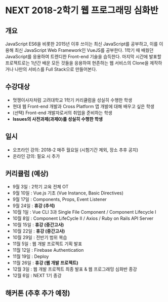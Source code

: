 # NEXT 2018-2학기 웹 프로그래밍 심화반

## 개요
JavaScript ES6을 비롯한 2015년 이후 쓰이는 최신 JavaScript를 공부하고, 이를 이용해 최신 JavaScript Web Framework인 VueJS를 공부한다. 1학기 때 배웠던 JavaScript를 응용하여 트렌디한 Front-end 기술을 습득한다. 마지막 시간에 발표할 프로젝트로는 1년간 배운 모든 것들을 응용하여 현존하는 웹 서비스의 Clone을 제작하거나 나만의 서비스를 Full Stack으로 만들어본다.

## 수강대상
- 멋쟁이사자처럼 고려대학교 1학기 커리큘럼을 성실히 수행한 학생
- 현대 웹 Front-end 개발과 Cross Platform 앱 개발에 대해 배우고 싶은 학생
- (선택) Front-end 개발자로서의 취업을 준비하는 학생
- **Issues의 사전과제(과제0)를 성실히 수행한 학생**

## 일시
- 오프라인 강의: 2018-2 매주 월요일 (시험기간 제외, 장소 추후 공지)
- 온라인 강의: 필요 시 추가

## 커리큘럼 (예상)
- 9월 3일   : 2학기 교육 전체 OT
- 9월 10일  : Vue.js 기초 (Vue Instance, Basic Directives)
- 9월 17일  : Components, Props, Event Listener
- 9월 24일  : **휴강 (추석)**
- 10월 1일  : Vue CLI 3과 Single File Component / Component Lifecycle I
- 10월 8일  : Component LifeCycle II / Axios / Ruby on Rails API Server
- 10월 15일 : **휴강 (중간고사)**
- 10월 22일 : **휴강 (중간고사)**
- 10월 29일 : 전반기 범위 복습
- 11월 5일  : 웹 개발 프로젝트 기획 발표
- 11월 12일 : Firebase Authentication
- 11월 19일 : Deploy
- 11월 26일 : **휴강 (웹 개발 프로젝트)**
- 12월 3일  : 웹 개발 프로젝트 최종 발표 & 웹 프로그래밍 심화반 종강
- 12월 6일  : NEXT 1기 종강

## 해커톤 (추후 추가 예정)

